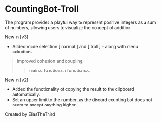 # CountingBot-Troll
The program provides a playful way to represent positive integers as a sum of numbers, allowing users to visualize the concept of addition.

New in [v3]
- Added mode selection [ normal ] and [ troll ] - along with menu selection.
> improved cohesion and coupling.
>> main.c
>> functions.h
>> functions.c

New in [v2]
- Added the functionality of copying the result to the clipboard automatically.
- Set an upper limit to the number, as the discord counting bot does not seem to accept anything higher.

Created by EliasTheThird
